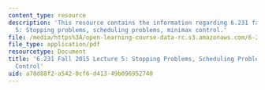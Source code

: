 ```yaml
---
content_type: resource
description: 'This resource contains the information regarding 6.231 fall 2015 lecture
  5: Stopping problems, scheduling problems, minimax control.'
file: /media/https%3A/open-learning-course-data-rc.s3.amazonaws.com/6-231-dynamic-programming-and-stochastic-control-fall-2015/a78d88f2a5420cf6d41349b096952740_MIT6_231F15_Lec5.pdf
file_type: application/pdf
resourcetype: Document
title: '6.231 Fall 2015 Lecture 5: Stopping Problems, Scheduling Problems, Minimax
  Control'
uid: a78d88f2-a542-0cf6-d413-49b096952740
---
```


